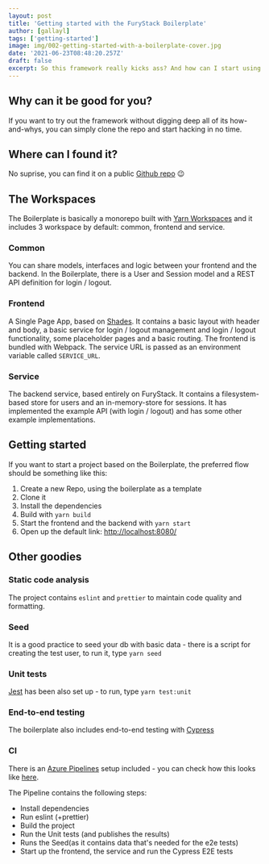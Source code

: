 ```yaml
---
layout: post
title: 'Getting started with the FuryStack Boilerplate'
author: [gallayl]
tags: ['getting-started']
image: img/002-getting-started-with-a-boilerplate-cover.jpg
date: '2021-06-23T08:48:20.257Z'
draft: false
excerpt: So this framework really kicks ass? And how can I start using it?
---
```


## Why can it be good for you?

If you want to try out the framework without digging deep all of its how-and-whys, you can simply clone the repo and start hacking in no time.

## Where can I found it?

No suprise, you can find it on a public [Github repo](https://github.com/furystack/boilerplate) 😉

## The Workspaces

The Boilerplate is basically a monorepo built with [Yarn Workspaces](https://classic.yarnpkg.com/blog/2017/08/02/introducing-workspaces/) and it includes 3 workspace by default: common, frontend and service.

### Common
You can share models, interfaces and logic between your frontend and the backend.
In the Boilerplate, there is a User and Session model and a REST API definition for login / logout.

### Frontend
A Single Page App, based on [Shades](https://github.com/furystack/furystack/tree/develop/packages/shades). It contains a basic layout with header and body, a basic service for login / logout management and login / logout functionality, some placeholder pages and a basic routing. The frontend is bundled with Webpack. The service URL is passed as an environment variable called `SERVICE_URL`.

### Service
The backend service, based entirely on FuryStack. It contains a filesystem-based store for users and an in-memory-store for sessions. It has implemented the example API (with login / logout) and has some other example implementations.

## Getting started

If you want to start a project based on the Boilerplate, the preferred flow should be something like this:

1. Create a new Repo, using the boilerplate as a template
1. Clone it
1. Install the dependencies
1. Build with `yarn build`
1. Start the frontend and the backend with `yarn start`
1. Open up the default link: [http://localhost:8080/](http://localhost:8080/)

## Other goodies

### Static code analysis

The project contains `eslint` and `prettier` to maintain code quality and formatting.

### Seed

It is a good practice to seed your db with basic data - there is a script for creating the test user, to run it, type `yarn seed`

### Unit tests

[Jest](https://jestjs.io/) has been also set up - to run, type `yarn test:unit`

### End-to-end testing

The boilerplate also includes end-to-end testing with [Cypress](https://www.cypress.io/)

### CI

There is an [Azure Pipelines](https://azure.microsoft.com/en-us/services/devops/pipelines/) setup included - you can check how this looks like [here](https://dev.azure.com/furystack/FuryStack/_build?definitionId=3).

The Pipeline contains the following steps:
 - Install dependencies
 - Run eslint (+prettier)
 - Build the project
 - Run the Unit tests (and publishes the results)
 - Runs the Seed(as it contains data that's needed for the e2e tests)
 - Start up the frontend, the service and run the Cypress E2E tests